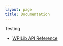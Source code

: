 ```yaml
---
layout: page
title: Documentation
---
```


Testing

* [WPILib API Reference](../Documentation/API/index.html)
